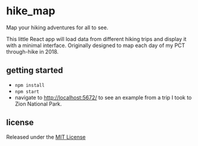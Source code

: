 # hike_map
Map your hiking adventures for all to see.

This little React app will load data from different hiking trips and display it with a minimal interface. Originally designed to map each day of my PCT through-hike in 2018.

## getting started
- `npm install`
- `npm start`
- navigate to [http://localhost:5672/](http://localhost:5672/) to see an example from a trip I took to Zion National Park.

## license
Released under the [MIT License](LICENSE)
